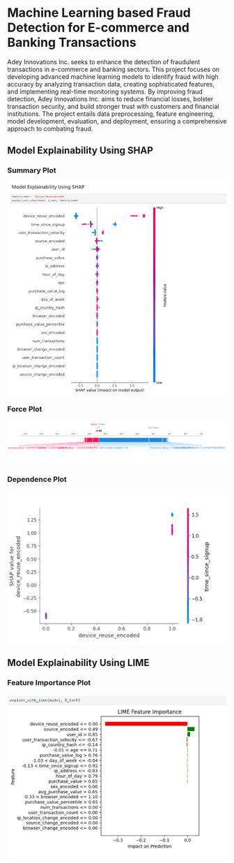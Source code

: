 # Machine Learning based Fraud Detection for E-commerce and Banking Transactions

Adey Innovations Inc. seeks to enhance the detection of fraudulent transactions in e-commerce and banking sectors. This project focuses on developing advanced machine learning models to identify fraud with high accuracy by analyzing transaction data, creating sophisticated features, and implementing real-time monitoring systems. By improving fraud detection, Adey Innovations Inc. aims to reduce financial losses, bolster transaction security, and build stronger trust with customers and financial institutions. The project entails data preprocessing, feature engineering, model development, evaluation, and deployment, ensuring a comprehensive approach to combating fraud.

## Model Explainability Using SHAP

### Summary Plot

![summeryplot](https://github.com/Daniel-Andarge/AiML-financial-fraud-detection-model/blob/main/assets/shap-lime/summryPlot.png)

### Force Plot

![forceplot](https://github.com/Daniel-Andarge/AiML-financial-fraud-detection-model/blob/main/assets/shap-lime/forcePlot.png)

### Dependence Plot

![depndeplot](https://github.com/Daniel-Andarge/AiML-financial-fraud-detection-model/blob/main/assets/shap-lime/featurePlot.png)

## Model Explainability Using LIME

### Feature Importance Plot

![limeplot](https://github.com/Daniel-Andarge/AiML-financial-fraud-detection-model/blob/main/assets/shap-lime/LIME.png)
